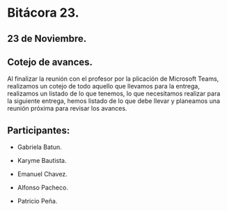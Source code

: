 # Bitácora 23.

## 23 de Noviembre.

## Cotejo de avances.

Al finalizar la reunión con el profesor por la plicación de Microsoft Teams, realizamos un cotejo de todo aquello que llevamos para la entrega, realizamos un listado de lo que tenemos, lo que necesitamos realizar para la siguiente entrega, hemos listado de lo que debe llevar y planeamos una reunión próxima para revisar los avances.

## Participantes:

- Gabriela Batun.

- Karyme Bautista.

- Emanuel Chavez.

- Alfonso Pacheco.

- Patricio Peña.

